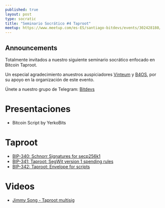 ```yaml
---
published: true
layout: post
type: socratic
title: "Seminario Socrático #4 Taproot"
meetup: https://www.meetup.com/es-ES/santiago-bitdevs/events/302428180//
---
```


## Announcements
Totalmente invitados a nuestro siguiente seminario socrático enfocado en Bitcoin Taproot.

Un especial agradecimiento anuestros auspiciadores [Vinteum](https://vinteum.org/) y [B4OS](https://b4os.dev/), por su apoyo en la organización de este evento.

Únete a nuestro grupo de Telegram: [Bitdevs](https://t.me/+31Iqp2DrFnRlMzBh)

# Presentaciones

- Bitcoin Script by YerkoBits


# Taproot
- [BIP-340: Schnorr Signatures for secp256k1](https://github.com/bitcoin/bips/blob/master/bip-0340.mediawiki)
- [BIP-341: Taproot: SegWit version 1 spending rules](https://github.com/bitcoin/bips/blob/master/bip-0341.mediawiki)
- [BIP-342: Taproot: Envelope for scripts](https://github.com/bitcoin/bips/blob/master/bip-0342.mediawiki)

# Videos
- [Jimmy Song - Taproot multisig](https://www.youtube.com/watch?v=Uo3uzofPlX0)
